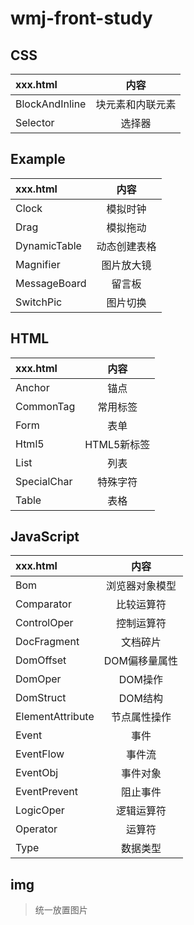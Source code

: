 # wmj-front-study
## CSS
|xxx.html|内容
|:-|:-:|
|BlockAndInline|块元素和内联元素
|Selector|选择器
## Example
|xxx.html|内容
|:-|:-:|
|Clock|模拟时钟
|Drag|模拟拖动
|DynamicTable|动态创建表格
|Magnifier|图片放大镜
|MessageBoard|留言板
|SwitchPic|图片切换
## HTML
|xxx.html|内容
|:-|:-:|
|Anchor|锚点
|CommonTag|常用标签
|Form|表单
|Html5|HTML5新标签
|List|列表
|SpecialChar|特殊字符
|Table|表格
## JavaScript
|xxx.html|内容
|:-|:-:|
|Bom|浏览器对象模型
|Comparator|比较运算符
|ControlOper|控制运算符
|DocFragment|文档碎片
|DomOffset|DOM偏移量属性
|DomOper|DOM操作
|DomStruct|DOM结构
|ElementAttribute|节点属性操作
|Event|事件
|EventFlow|事件流
|EventObj|事件对象
|EventPrevent|阻止事件
|LogicOper|逻辑运算符
|Operator|运算符
|Type|数据类型
## img
> 统一放置图片
